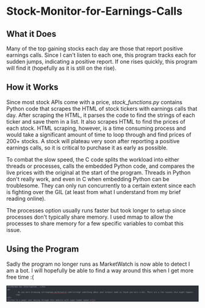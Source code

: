 # Stock-Monitor-for-Earnings-Calls

## What it Does
Many of the top gaining stocks each day are those that report positive earnings calls. Since I can't listen to each one, this program tracks each for sudden jumps, indicating a positive report. If one rises quickly, this program will find it (hopefully as it is still on the rise).


## How it Works
Since most stock APIs come with a price, *stock_functions.py* contains Python code that scrapes the HTML of stock tickers with earnings calls that day. After scraping the HTML, it parses the code to find the strings of each ticker and save them in a list. It also scrapes HTML to find the prices of each stock. HTML scraping, however, is a time consuming process and would take a significant amount of time to loop through and find prices of 200+ stocks. A stock will plateau very soon after reporting a positive earnings calls, so it is critical to purchase it as early as possible.

To combat the slow speed, the C code splits the workload into either threads or processes, calls the embedded Python code, and compares the live prices with the original at the start of the program. Threads in Python don't really work, and even in C when embedding Python can be troublesome. They can only run concurrently to a certain extent since each is fighting over the GIL (at least from what I understand from my brief reading online).

The processes option usually runs faster but took longer to setup since processes don't typically share memory. I used mmap to allow the processes to share memory for a few specific variables to combat this issue. 

## Using the Program
Sadly the program no longer runs as MarketWatch is now able to detect I am a bot. I will hopefully be able to find a way around this when I get more free time :(

![bot](https://github.com/hgerrald/Stock-Monitor-for-Earnings-Calls/blob/master/bot.png?raw=true)
